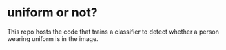 # uniform or not?

This repo hosts the code that trains a classifier to detect whether a person wearing uniform is in the image.
